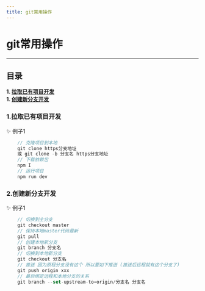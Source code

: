 ```yaml
---
title: git常用操作
---
```



# git常用操作

----
## 目录
**1. [拉取已有项目开发](#jump1)**  
**1. [创建新分支开发](#jump2)**  

### <span id="jump1">1.拉取已有项目开发</span>
:sparkles: 例子1

``` js
    // 克隆项目到本地
    git clone https分支地址
    或 git clone -b 分支名 https分支地址
    // 下载依赖包
    npm I
    // 运行项目
    npm run dev   
```

### <span id="jump2">2.创建新分支开发</span>
:sparkles: 例子1

``` js
    // 切换到主分支 
    git checkout master 
    // 保持本地master代码最新
    git pull
    // 创建本地新分支
    git branch 分支名
    // 切换到本地新分支
    git checkout 分支名
    // 推送 因为原程分支没有这个 所以要如下推送 (推送后远程就有这个分支了)
    git push origin xxx
    // 最后绑定远程和本地分支的关系
    git branch --set-upstream-to=origin/分支名 分支名  
```